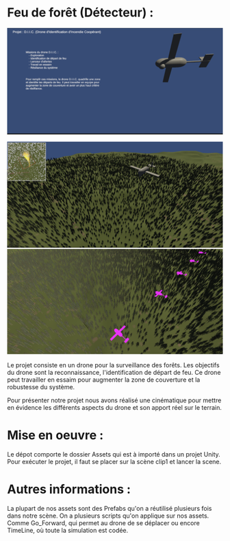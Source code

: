# Feu de forêt (Détecteur) :

![alt-text-1](screenshots/presentation.png "Présentation")

![alt-text-2](screenshots/detection_feu.png "Détection du feu") ![alt-text-3](screenshots/vol_essaim.png "Vol en essaim") 

Le projet consiste en un drone pour la surveillance des forêts. Les objectifs du drone sont la reconnaissance, l'identification de départ de feu. Ce drone
peut travailler en essaim pour augmenter la zone de couverture et la robustesse du système.

Pour présenter notre projet nous avons réalisé une cinématique pour mettre en évidence les différents aspects du drone et son apport réel sur le terrain.

# Mise en oeuvre :

Le dépot comporte le dossier Assets qui est à importé dans un projet Unity. Pour exécuter le projet, il faut se placer sur la scène clip1 et lancer la scene.

# Autres informations :

La plupart de nos assets sont des Prefabs qu'on a réutilisé plusieurs fois dans notre scène. On a plusieurs scripts qu'on applique sur nos assets. Comme Go_Forward, qui permet au drone de se déplacer ou encore TimeLine, où toute la simulation est codée.
